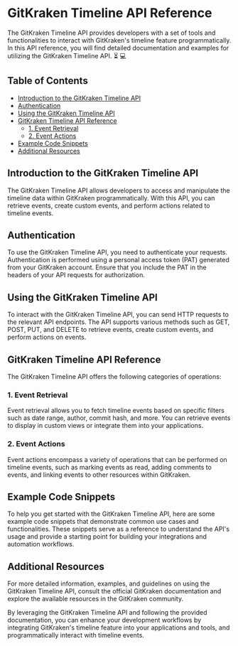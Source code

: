 # GitKraken Timeline API Reference

The GitKraken Timeline API provides developers with a set of tools and functionalities to interact with GitKraken's timeline feature programmatically. In this API reference, you will find detailed documentation and examples for utilizing the GitKraken Timeline API. :hourglass_flowing_sand: :computer:

## Table of Contents

- [Introduction to the GitKraken Timeline API](#introduction-to-the-gitkraken-timeline-api)
- [Authentication](#authentication)
- [Using the GitKraken Timeline API](#using-the-gitkraken-timeline-api)
- [GitKraken Timeline API Reference](#gitkraken-timeline-api-reference)
  - [1. Event Retrieval](#event-retrieval)
  - [2. Event Actions](#event-actions)
- [Example Code Snippets](#example-code-snippets)
- [Additional Resources](#additional-resources)

## Introduction to the GitKraken Timeline API

The GitKraken Timeline API allows developers to access and manipulate the timeline data within GitKraken programmatically. With this API, you can retrieve events, create custom events, and perform actions related to timeline events.

## Authentication

To use the GitKraken Timeline API, you need to authenticate your requests. Authentication is performed using a personal access token (PAT) generated from your GitKraken account. Ensure that you include the PAT in the headers of your API requests for authorization.

## Using the GitKraken Timeline API

To interact with the GitKraken Timeline API, you can send HTTP requests to the relevant API endpoints. The API supports various methods such as GET, POST, PUT, and DELETE to retrieve events, create custom events, and perform actions on events.

## GitKraken Timeline API Reference

The GitKraken Timeline API offers the following categories of operations:

### 1. Event Retrieval

Event retrieval allows you to fetch timeline events based on specific filters such as date range, author, commit hash, and more. You can retrieve events to display in custom views or integrate them into your applications.

### 2. Event Actions

Event actions encompass a variety of operations that can be performed on timeline events, such as marking events as read, adding comments to events, and linking events to other resources within GitKraken.

## Example Code Snippets

To help you get started with the GitKraken Timeline API, here are some example code snippets that demonstrate common use cases and functionalities. These snippets serve as a reference to understand the API's usage and provide a starting point for building your integrations and automation workflows.

## Additional Resources

For more detailed information, examples, and guidelines on using the GitKraken Timeline API, consult the official GitKraken documentation and explore the available resources in the GitKraken community.

By leveraging the GitKraken Timeline API and following the provided documentation, you can enhance your development workflows by integrating GitKraken's timeline feature into your applications and tools, and programmatically interact with timeline events.
